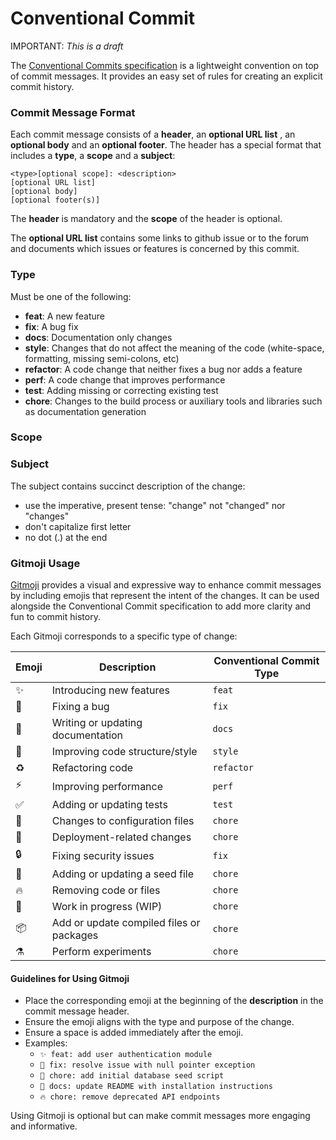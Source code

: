 # Conventional Commit

IMPORTANT: *This is a draft*

The [Conventional Commits specification](https://www.conventionalcommits.org/en/v1.0.0/#summary) is a lightweight 
convention on top of commit messages. It provides an easy set of rules for creating an explicit commit history.


### Commit Message Format
Each commit message consists of a **header**, an **optional URL list** , an **optional body** and an **optional 
footer**. 
The header has a 
special format that includes a **type**, a **scope** and a **subject**:

```
<type>[optional scope]: <description>
[optional URL list]
[optional body]
[optional footer(s)]
```

The **header** is mandatory and the **scope** of the header is optional.

The **optional URL list** contains some links to github issue or to the forum and documents which issues
or features is concerned by this commit.


### Type
Must be one of the following:

* **feat**: A new feature
* **fix**: A bug fix
* **docs**: Documentation only changes
* **style**: Changes that do not affect the meaning of the code (white-space, formatting, missing
  semi-colons, etc)
* **refactor**: A code change that neither fixes a bug nor adds a feature
* **perf**: A code change that improves performance
* **test**: Adding missing or correcting existing test
* **chore**: Changes to the build process or auxiliary tools and libraries such as documentation
  generation

### Scope

### Subject
The subject contains succinct description of the change:

* use the imperative, present tense: "change" not "changed" nor "changes"
* don't capitalize first letter
* no dot (.) at the end


### Gitmoji Usage

[Gitmoji](https://gitmoji.dev/) provides a visual and expressive way to enhance commit messages by including emojis that represent the intent of the changes. It can be used alongside the Conventional Commit specification to add more clarity and fun to commit history.

Each Gitmoji corresponds to a specific type of change:

| Emoji   | Description                                | Conventional Commit Type   |
|---------|--------------------------------------------|----------------------------|
| ✨      | Introducing new features                   | `feat`                    |
| 🐛      | Fixing a bug                               | `fix`                     |
| 📝      | Writing or updating documentation          | `docs`                    |
| 🎨      | Improving code structure/style             | `style`                   |
| ♻️      | Refactoring code                           | `refactor`                |
| ⚡️      | Improving performance                      | `perf`                    |
| ✅      | Adding or updating tests                   | `test`                    |
| 🔧      | Changes to configuration files             | `chore`                   |
| 🚀      | Deployment-related changes                 | `chore`                   |
| 🔒      | Fixing security issues                     | `fix`                     |
| 🌱      | Adding or updating a seed file             | `chore`                   |
| 🔥      | Removing code or files                     | `chore`                   |
| 🚧      | Work in progress (WIP)                    | `chore`                   |
| 📦️      | Add or update compiled files or packages  | `chore`                   |
| ⚗️      | Perform experiments                       | `chore`                   |

#### Guidelines for Using Gitmoji
- Place the corresponding emoji at the beginning of the **description** in the commit message header.
- Ensure the emoji aligns with the type and purpose of the change.
- Ensure a space is added immediately after the emoji.
- Examples:
  - `✨ feat: add user authentication module`
  - `🐛 fix: resolve issue with null pointer exception`
  - `🌱 chore: add initial database seed script`
  - `📝 docs: update README with installation instructions`
  - `🔥 chore: remove deprecated API endpoints`
  
Using Gitmoji is optional but can make commit messages more engaging and informative.

